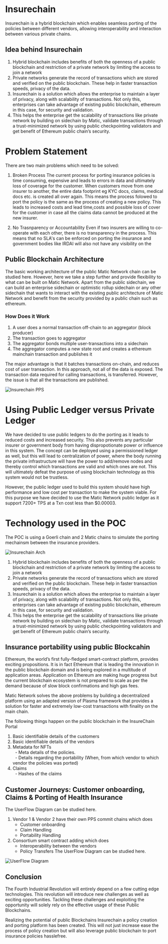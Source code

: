 # Insurechain
Insurechain is a hybrid blockchain which enables seamless porting of the policies between different vendors, allowing interoperability and interaction between 
various private chains.

## Idea behind Insurechain
1. Hybrid blockchain includes benefits of both the openness of a public blockchain and restriction of a private network by limiting the access to join a network
2. Private networks generate the record of transactions which are stored and verified on the public blockchain. These help in faster transaction speeds, privacy of the data.
3. Insurechain is a solution which allows the enterprise to maintain a layer of privacy, along with scalability of transactions. Not only this, enterprises can take advantage of existing public blockchain, ethereum in this case, for security and validation. 
4. This helps the enterprise get the scalability of transactions like private network by building on sidechain by Matic, validate transactions through a trust-minimized network by using public checkpointing validators and get benefit of Ethereum public chain’s security.

# Problem Statement
There are two main problems which need to be solved:

1. Broken Process
The current process for porting insurance policies is time consuming, expensive and leads to errors in data and ultimately loss of coverage for the customer. When customers move from one insurer to another, the entire data footprint eg KYC docs, claims, medical docs etc. is created all over again. This means the process folowed to port the policy is the same as the process of creating a new policy. This leads to increased costs and lead time,costs and possible loss of cover for the customer in case all the claims data cannot be produced at the new insurer. 

2. No Trasnparency or Accountability
Even if two insurers are willing to co-operate with each other, there is no transparency in the process. This means that no SLA's can be enforced on porting the insurance and government bodies like IRDAI will also not have any visibility on the 

## Public Blockchain Architecture
The basic working architecture of the public Matic Network chain can be studied here. However, here we take a step further and provide flexibility to what can be built on Matic Network. Apart from the public sidechain, we can build an enterprise sidechain or optimistic rollup sidechain or any other sidechain that wants to interact with the existing public architecture of Matic Network and benefit from the security provided by a public chain such as ethereum.

### How Does it Work
1. A user does a normal transaction off-chain to an aggregator (block producer)
2. The transaction goes to aggregator 
3. The aggregator bonds multiple user-transactions into a sidechain
4. The aggregator computes a new state root and creates a ethereum mainchain transaction and publishes it

The major advantage is that it batches transactions on-chain, and reduces cost of user transaction. In this approach, not all of the data is exposed. The transaction data required for calling transactions, is transferred. However, the issue is that all the transactions are published. 

![Insurechain PPS](https://github.com/M-SETU/Insurechain/blob/master/PPS.png "Matic Architecture")

# Using Public Ledger versus Private Ledger
We have decided to use public ledgers to do the porting as it leads to reduced costs and increased security. This also prevents any particular insurer or government body from having dispropotionate power or influence in this system. 
The concept can be deployed using a permissioned ledger as well, but this will lead to centralization of power, where the body running the private infrastructure will have the power to add/remove nodes and thereby control which transactions are valid and which ones are not. This will ultimately defeat the purpose of using blockchain technology as this system would not be trustless.  

However, the public ledger used to build this system should have high performance and low cost per transaction to make the system viable. For this purpose we have decided to use the Matic Network public ledger as it support 7200+ TPS at a Txn cost less than $0.00003. 

# Technology used in the POC
The POC is using a Goerli chain and 2 Matic chains to simulate the porting mechainsm between the insurance providers. 

![Insurechain Arch](https://github.com/M-SETU/Insurechain/blob/phase-v1/Architecture.png "Insurechain Architecture")


1. Hybrid blockchain includes benefits of both the openness of a public blockchain and restriction of a private network by limiting the access to join a network
2. Private networks generate the record of transactions which are stored and verified on the public blockchain. These help in faster transaction speeds, privacy of the data.
3. Insurechain is a solution which allows the enterprise to maintain a layer of privacy, along with scalability of transactions. Not only this, enterprises can take advantage of existing public blockchain, ethereum in this case, for security and validation. 
4. This helps the enterprise get the scalability of transactions like private network by building on sidechain by Matic, validate transactions through a trust-minimized network by using public checkpointing validators and get benefit of Ethereum public chain’s security.



## Insurance portability using public Blockcahin
Ethereum, the world’s first fully-fledged smart-contract platform, provides exciting propositions. It is in fact Ethereum that is leading the innovation in the public blockchain domain and is being explored in a multitude of application areas.
Application on Ethereum are making huge progress but the current blockchain ecosystem is not prepared to scale as per the demand because of slow block confirmations and high gas fees.

Matic Network solves the above problems by building a decentralized platform using an adapted version of Plasma framework that provides a solution for faster and extremely low-cost transactions with finality on the main chain.

The following things happen on the public blockchain in the InsureChain Portal
1. Basic identifiable details of the customers
2. Basic identifiable details of the vendors
3. Metadata for NFTs\
  - Meta details of the policies.\
  - Details regarding the portability (When, from which vendor to which vendor the policies was ported)
4. Claims\
   - Hashes of the claims

## Customer Journeys: Customer onboarding, Claims & Porting of Health Insurance
The UserFlow Diagram can be studied here.
1. Vendor 1 & Vendor 2 have their own PPS commit chains which does
   - Customer onboarding
   - Claim Handling
   - Portability Handling
2. Consortium smart contract adding which does
   - Interoperability between the vendors
   - Policy Transfers
The UserFlow Diagram can be studied here.

![UserFlow Diagram](https://github.com/M-SETU/Insurechain/blob/phase-v1/User_flow.png "UserFlow Diagram")

## Conclusion

The Fourth Industrial Revolution will entirely depend on a few cutting edge technologies.
This revolution will introduce new challenges as well as exciting opportunities. Tackling these challenges and exploiting the opportunity will solely rely on the effective usage of these Public Blockchains. 

Realizing the potential of public Blockchains Insurechain a policy creation and porting platform has been created. 
This will not just increase ease the process of policy creation but will also leverage public blockchain to port insurance policies hasslefree.
